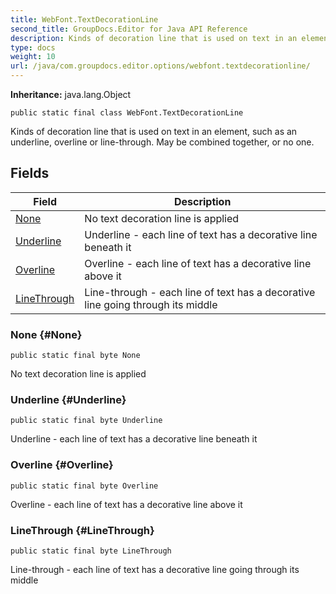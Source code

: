 ```yaml
---
title: WebFont.TextDecorationLine
second_title: GroupDocs.Editor for Java API Reference
description: Kinds of decoration line that is used on text in an element such as an underline overline or line-through.
type: docs
weight: 10
url: /java/com.groupdocs.editor.options/webfont.textdecorationline/
---
```

**Inheritance:**
java.lang.Object
```
public static final class WebFont.TextDecorationLine
```

Kinds of decoration line that is used on text in an element, such as an underline, overline or line-through. May be combined together, or no one.
## Fields

| Field | Description |
| --- | --- |
| [None](#None) | No text decoration line is applied |
| [Underline](#Underline) | Underline - each line of text has a decorative line beneath it |
| [Overline](#Overline) | Overline - each line of text has a decorative line above it |
| [LineThrough](#LineThrough) | Line-through - each line of text has a decorative line going through its middle |
### None {#None}
```
public static final byte None
```


No text decoration line is applied

### Underline {#Underline}
```
public static final byte Underline
```


Underline - each line of text has a decorative line beneath it

### Overline {#Overline}
```
public static final byte Overline
```


Overline - each line of text has a decorative line above it

### LineThrough {#LineThrough}
```
public static final byte LineThrough
```


Line-through - each line of text has a decorative line going through its middle

